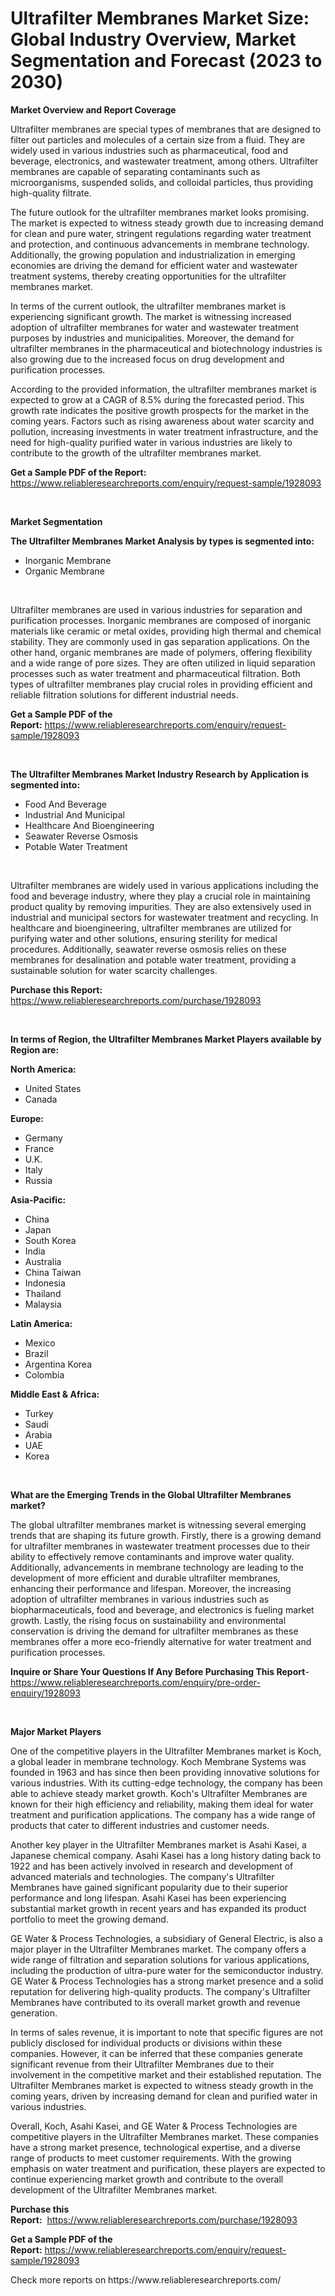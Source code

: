 <p><h1>Ultrafilter Membranes Market Size: Global Industry Overview, Market Segmentation and Forecast (2023 to 2030)</h1></p><p><strong>Market Overview and Report Coverage</strong></p>
<p><p>Ultrafilter membranes are special types of membranes that are designed to filter out particles and molecules of a certain size from a fluid. They are widely used in various industries such as pharmaceutical, food and beverage, electronics, and wastewater treatment, among others. Ultrafilter membranes are capable of separating contaminants such as microorganisms, suspended solids, and colloidal particles, thus providing high-quality filtrate.</p><p>The future outlook for the ultrafilter membranes market looks promising. The market is expected to witness steady growth due to increasing demand for clean and pure water, stringent regulations regarding water treatment and protection, and continuous advancements in membrane technology. Additionally, the growing population and industrialization in emerging economies are driving the demand for efficient water and wastewater treatment systems, thereby creating opportunities for the ultrafilter membranes market.</p><p>In terms of the current outlook, the ultrafilter membranes market is experiencing significant growth. The market is witnessing increased adoption of ultrafilter membranes for water and wastewater treatment purposes by industries and municipalities. Moreover, the demand for ultrafilter membranes in the pharmaceutical and biotechnology industries is also growing due to the increased focus on drug development and purification processes.</p><p>According to the provided information, the ultrafilter membranes market is expected to grow at a CAGR of 8.5% during the forecasted period. This growth rate indicates the positive growth prospects for the market in the coming years. Factors such as rising awareness about water scarcity and pollution, increasing investments in water treatment infrastructure, and the need for high-quality purified water in various industries are likely to contribute to the growth of the ultrafilter membranes market.</p></p>
<p><strong>Get a Sample PDF of the Report:</strong> <a href="https://www.reliableresearchreports.com/enquiry/request-sample/1928093">https://www.reliableresearchreports.com/enquiry/request-sample/1928093</a></p>
<p>&nbsp;</p>
<p><strong>Market Segmentation</strong></p>
<p><strong>The Ultrafilter Membranes Market Analysis by types is segmented into:</strong></p>
<p><ul><li>Inorganic Membrane</li><li>Organic Membrane</li></ul></p>
<p>&nbsp;</p>
<p><p>Ultrafilter membranes are used in various industries for separation and purification processes. Inorganic membranes are composed of inorganic materials like ceramic or metal oxides, providing high thermal and chemical stability. They are commonly used in gas separation applications. On the other hand, organic membranes are made of polymers, offering flexibility and a wide range of pore sizes. They are often utilized in liquid separation processes such as water treatment and pharmaceutical filtration. Both types of ultrafilter membranes play crucial roles in providing efficient and reliable filtration solutions for different industrial needs.</p></p>
<p><strong>Get a Sample PDF of the Report:</strong>&nbsp;<a href="https://www.reliableresearchreports.com/enquiry/request-sample/1928093">https://www.reliableresearchreports.com/enquiry/request-sample/1928093</a></p>
<p>&nbsp;</p>
<p><strong>The Ultrafilter Membranes Market Industry Research by Application is segmented into:</strong></p>
<p><ul><li>Food And Beverage</li><li>Industrial And Municipal</li><li>Healthcare And Bioengineering</li><li>Seawater Reverse Osmosis</li><li>Potable Water Treatment</li></ul></p>
<p>&nbsp;</p>
<p><p>Ultrafilter membranes are widely used in various applications including the food and beverage industry, where they play a crucial role in maintaining product quality by removing impurities. They are also extensively used in industrial and municipal sectors for wastewater treatment and recycling. In healthcare and bioengineering, ultrafilter membranes are utilized for purifying water and other solutions, ensuring sterility for medical procedures. Additionally, seawater reverse osmosis relies on these membranes for desalination and potable water treatment, providing a sustainable solution for water scarcity challenges.</p></p>
<p><strong>Purchase this Report:</strong>&nbsp; <a href="https://www.reliableresearchreports.com/purchase/1928093">https://www.reliableresearchreports.com/purchase/1928093</a></p>
<p>&nbsp;</p>
<p><strong>In terms of Region, the Ultrafilter Membranes Market Players available by Region are:</strong></p>
<p>
    <p> <strong> North America: </strong>
        <ul>
            <li>United States</li>
            <li>Canada</li>
        </ul>
        </p> 
    <p> <strong> Europe: </strong>
        <ul>
            <li>Germany</li>
            <li>France</li>
            <li>U.K.</li>
            <li>Italy</li>
            <li>Russia</li>
        </ul>
        </p> 
    <p> <strong> Asia-Pacific: </strong>
        <ul>
            <li>China</li>
            <li>Japan</li>
            <li>South Korea</li>
            <li>India</li>
            <li>Australia</li>
            <li>China Taiwan</li>
            <li>Indonesia</li>
            <li>Thailand</li>
            <li>Malaysia</li>
        </ul>
        </p> 
    <p> <strong> Latin America: </strong>
        <ul>
            <li>Mexico</li>
            <li>Brazil</li>
            <li>Argentina Korea</li>
            <li>Colombia</li>
        </ul>
        </p> 
    <p> <strong> Middle East & Africa: </strong>
        <ul>
            <li>Turkey</li>
            <li>Saudi</li>
            <li>Arabia</li>
            <li>UAE</li>
            <li>Korea</li>
        </ul>
    </p>
    </p>
<p>&nbsp;</p>
<p><strong>What are the Emerging Trends in the Global Ultrafilter Membranes market?</strong></p>
<p><p>The global ultrafilter membranes market is witnessing several emerging trends that are shaping its future growth. Firstly, there is a growing demand for ultrafilter membranes in wastewater treatment processes due to their ability to effectively remove contaminants and improve water quality. Additionally, advancements in membrane technology are leading to the development of more efficient and durable ultrafilter membranes, enhancing their performance and lifespan. Moreover, the increasing adoption of ultrafilter membranes in various industries such as biopharmaceuticals, food and beverage, and electronics is fueling market growth. Lastly, the rising focus on sustainability and environmental conservation is driving the demand for ultrafilter membranes as these membranes offer a more eco-friendly alternative for water treatment and purification processes.</p></p>
<p><strong>Inquire or Share Your Questions If Any Before Purchasing This Report</strong>- <a href="https://www.reliableresearchreports.com/enquiry/pre-order-enquiry/1928093">https://www.reliableresearchreports.com/enquiry/pre-order-enquiry/1928093</a></p>
<p>&nbsp;</p>
<p><strong>Major Market Players</strong></p>
<p><p>One of the competitive players in the Ultrafilter Membranes market is Koch, a global leader in membrane technology. Koch Membrane Systems was founded in 1963 and has since then been providing innovative solutions for various industries. With its cutting-edge technology, the company has been able to achieve steady market growth. Koch's Ultrafilter Membranes are known for their high efficiency and reliability, making them ideal for water treatment and purification applications. The company has a wide range of products that cater to different industries and customer needs.</p><p>Another key player in the Ultrafilter Membranes market is Asahi Kasei, a Japanese chemical company. Asahi Kasei has a long history dating back to 1922 and has been actively involved in research and development of advanced materials and technologies. The company's Ultrafilter Membranes have gained significant popularity due to their superior performance and long lifespan. Asahi Kasei has been experiencing substantial market growth in recent years and has expanded its product portfolio to meet the growing demand.</p><p>GE Water & Process Technologies, a subsidiary of General Electric, is also a major player in the Ultrafilter Membranes market. The company offers a wide range of filtration and separation solutions for various applications, including the production of ultra-pure water for the semiconductor industry. GE Water & Process Technologies has a strong market presence and a solid reputation for delivering high-quality products. The company's Ultrafilter Membranes have contributed to its overall market growth and revenue generation.</p><p>In terms of sales revenue, it is important to note that specific figures are not publicly disclosed for individual products or divisions within these companies. However, it can be inferred that these companies generate significant revenue from their Ultrafilter Membranes due to their involvement in the competitive market and their established reputation. The Ultrafilter Membranes market is expected to witness steady growth in the coming years, driven by increasing demand for clean and purified water in various industries.</p><p>Overall, Koch, Asahi Kasei, and GE Water & Process Technologies are competitive players in the Ultrafilter Membranes market. These companies have a strong market presence, technological expertise, and a diverse range of products to meet customer requirements. With the growing emphasis on water treatment and purification, these players are expected to continue experiencing market growth and contribute to the overall development of the Ultrafilter Membranes market.</p></p>
<p><strong>Purchase this Report:</strong>&nbsp;&nbsp;<a href="https://www.reliableresearchreports.com/purchase/1928093">https://www.reliableresearchreports.com/purchase/1928093</a></p>
<p></p>
<p><strong>Get a Sample PDF of the Report:</strong>&nbsp;<a href="https://www.reliableresearchreports.com/enquiry/request-sample/1928093">https://www.reliableresearchreports.com/enquiry/request-sample/1928093</a></p>
<p>Check more reports on https://www.reliableresearchreports.com/</p>